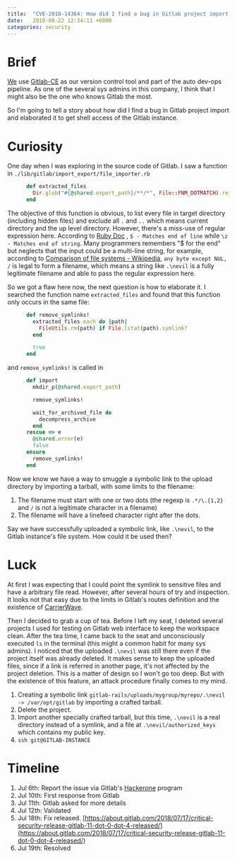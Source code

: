 ```yaml
---
title:  "CVE-2018-14364: How did I find a bug in Gitlab project import and got shell access"
date:   2018-08-22 12:34:11 +0800
categories: security
---
```


# Brief

[We](https://www.chaitin.cn/) use [Gitlab-CE](https://gitlab.com/gitlab-org/gitlab-ce)
as our version control tool and part of the auto dev-ops pipeline. As one of the
several sys admins in this company, I think that I might also be the one who
knows Gitlab the most.

So I'm going to tell a story about how did I find a bug in Gitlab project import
and elaborated it to get shell access of the Gitlab instance.

# Curiosity
One day when I was exploring in the source code of Gitlab. I saw a function in
`./lib/gitlab/import_export/file_importer.rb`
``` ruby
      def extracted_files
        Dir.glob("#{@shared.export_path}/**/*", File::FNM_DOTMATCH).reject { |f| f =~ %r{.*/\.{1,2}$} }
      end
```
The objective of this function is obvious, to list every file in target
directory (including hidden files) and exclude all `.` and `..` which
means current directory and the up level directory. However, there's a
miss-use of regular expression here. According to [Ruby Doc](https://ruby-doc.org/core-2.5.0/Regexp.html)
, `$ - Matches end of line` while `\z - Matches end of string`. Many
programmers remembers "$ for the end" but neglects that the input could
be a multi-line string, for example, according to [Comparison of file systems - Wikipedia](https://en.wikipedia.org/wiki/Comparison_of_file_systems#Limits), `any byte except NUL, /` is legal
to form a filename, which means a string like `.\nevil` is a fully legitimate
filename and able to pass the regular expression here.

So we got a flaw here now, the next question is how to elaborate it. I searched
the function name `extracted_files` and found that this function only occurs in
the same file:
``` ruby
      def remove_symlinks!
        extracted_files.each do |path|
          FileUtils.rm(path) if File.lstat(path).symlink?
        end

        true
      end
```
and `remove_symlinks!` is called in
``` ruby
      def import
        mkdir_p(@shared.export_path)

        remove_symlinks!

        wait_for_archived_file do
          decompress_archive
        end
      rescue => e
        @shared.error(e)
        false
      ensure
        remove_symlinks!
      end
```
Now we know we have a way to smuggle a symbolic link to the upload directory
by importing a tarball, with some limits to the filename:
1. The filename must start with one or two dots (the regexp is `.*/\.{1,2}` and `/`
is not a legitimate character in a filename)
1. The filename will have a linefeed character right after the dots.

Say we have successfully uploaded a symbolic link, like `.\nevil`,  to the
Gitlab instance's file system. How could it be used then?

# Luck
At first I was expecting that I could point the symlink to sensitive files
and have a arbitrary file read. However, after several hours of try and
inspection. It looks not that easy due to the limits in Gitlab's routes
definition and the existence of [CarrierWave](https://github.com/carrierwaveuploader/carrierwave).

Then I decided to grab a cup of tea. Before I left my seat, I deleted
several projects I used for testing on Gitlab web interface to keep
the workspace clean. After the tea time, I came back to the seat and
unconsciously executed `ls` in the terminal (this might a common habit
for many sys admins). I noticed that the uploaded `.\nevil` was still there
even if the project itself was already deleted. It makes sense to keep
the uploaded files, since if a link is referred in another page, it's not
affected by the project deletion. This is a matter of design so I won't go
too deep. But with the existence of this feature, an attack procedure finally
comes to my mind.

1. Creating a symbolic link `gitlab-rails/uploads/mygroup/myrepo/.\nevil -> /var/opt/gitlab`
by importing a crafted tarball.
1. Delete the project.
1. Import another specially crafted tarball, but this time, `.\nevil` is a
real directory instead of a symlink, and a file at `.\nevil/authorized_keys`
which contains my public key.
1. `ssh git@GITLAB-INSTANCE`

# Timeline
1. Jul 6th: Report the issue via Gitlab's [Hackerone](https://hackerone.com/gitlab) program
1. Jul 10th: First response from Gitlab
1. Jul 11th: Gitlab asked for more details
1. Jul 12th: Validated
1. Jul 18th: Fix released. [https://about.gitlab.com/2018/07/17/critical-security-release-gitlab-11-dot-0-dot-4-released/](https://about.gitlab.com/2018/07/17/critical-security-release-gitlab-11-dot-0-dot-4-released/)
1. Jul 19th: Resolved

